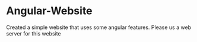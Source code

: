 # Angular-Website
Created a simple website that uses some angular features.
Please us a web server for this website
